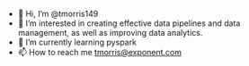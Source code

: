 - 👋 Hi, I’m @tmorris149
- 👀 I’m interested in creating effective data pipelines and data management, as well as improving data analytics.
- 🌱 I’m currently learning pyspark
- 📫 How to reach me tmorris@exponent.com

<!---
tmorris149/tmorris149 is a ✨ special ✨ repository because its `README.md` (this file) appears on your GitHub profile.
You can click the Preview link to take a look at your changes.
--->

